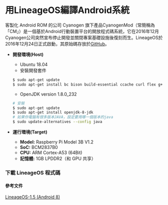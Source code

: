 # 用LineageOS編譯Android系統 
客製化 Android ROM 的公司 Cyanogen 旗下產品CyanogenMod（常簡稱為「CM」）是一個基於Android行動裝置平台的開放程式碼系統，它在2016年12月Cyanogen公司突然宣布停止開發並關閉專案基礎設施後復刻而生。LineageOS於2016年12月24日正式啟動，其原始碼存放於[GitHub](https://github.com/LineageOS)。

+ **開發環境(Host)**
    - Ubuntu 18.04
    - 安裝開發套件
    
    ```bash
    $ sudo apt-get update
    $ sudo apt-get install bc bison build-essential ccache curl flex g++-multilib gcc-multilib git gnupg gperf lib32ncurses5-dev lib32readline-dev lib32z1-dev libesd0-dev liblz4-tool libncurses5-dev libsdl1.2-dev libssl-dev libwxgtk3.0-dev libxml2 libxml2-utils lzop pngcrush rsync schedtool squashfs-tools xsltproc zip zlib1g-dev python-mako imagemagick openjdk-8-jdk gcc-arm-linux-gnueabihf
    ```
    - OpenJDK version 1.8.0_232 
    ```bash
    # 安裝
    $ sudo apt-get update 
    $ sudo apt-get install openjdk-8-jdk
    # 如果你電腦有很多版本JAVA，設定要用哪一個版本的java
    $ sudo update-alternatives --config java
    ```
    

+ **運行環境(Target)**
    - **Model:** Raspberry Pi Model 3B V1.2 
    - **SoC:** BCM2837B0
    - **CPU:** ARM Cortex-A53 (64Bit)
    - **記憶體:** 1GB LPDDR2（和 GPU 共享）



### 下載 LineageOS 程式碼  

#### 參考文件
[LineageOS-1.5 (Android 8)](https://konstakang.com/devices/rpi3/LineageOS15.1/)
